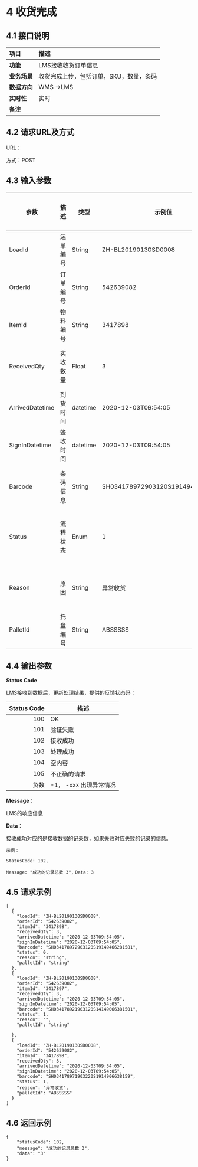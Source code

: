 # 4 收货完成

## 4.1 接口说明

| 项目         | 描述                                    |
| :----------- | :-------------------------------------- |
| **功能**     | LMS接收收货订单信息                     |
| **业务场景** | 收货完成上传，包括订单，SKU，数量，条码 |
| **数据方向** | WMS ->LMS                               |
| **实时性**   | 实时                                    |
| **备注**     |                                         |

## 4.2 请求URL及方式

URL：

方式：POST

## 4.3 输入参数

| 参数            | 描述     | 类型     | 示例值                           | 是否必填 | 备注                     |
| --------------- | -------- | -------- | -------------------------------- | -------- | ------------------------ |
| LoadId          | 运单编号 | String   | ZH-BL20190130SD0008              | 是       |                          |
| OrderId         | 订单编号 | String   | 542639082                        | 是       | JDE订单号                |
| ItemId          | 物料编号 | String   | 3417898                          | 是       | SKU                      |
| ReceivedQty     | 实收数量 | Float    | 3                                | 是       | 订单+运单+SKU的总数量    |
| ArrivedDatetime | 到货时间 | datetime | 2020-12-03T09:54:05              | 是       |                          |
| SignInDatetime  | 签收时间 | datetime | 2020-12-03T09:54:05              | 是       |                          |
| Barcode         | 条码信息 | String   | SH034178972903120S19149466281581 | 是       | SKU对应的条形码信息      |
| Status          | 流程状态 | Enum     | 1                                | 是       | 0：正常收货，1：异常收货 |
| Reason          | 原因     | String   | 异常收货                         | 否       | 异常收货需要提供原因     |
| PalletId        | 托盘编号 | String   | ABSSSSS                          | 否       |                          |

## 4.4 输出参数

**Status Code** 

LMS接收到数据后，更新处理结果，提供的反馈状态码：

| Status Code | 描述                   |
| ----------: | ---------------------- |
|         100 | OK                     |
|         101 | 验证失败               |
|         102 | 接收成功               |
|         103 | 处理成功               |
|         104 | 空内容                 |
|         105 | 不正确的请求           |
|        负数 | -1， -xxx 出现异常情况 |

**Message**：

LMS的响应信息

**Data**： 

接收成功对应的是接收数据的记录数，如果失败对应失败的记录的信息。



`示例：`

`StatusCode: 102,`

`Message: "成功的记录总数 3",`
`Data: 3`



## 4.5 请求示例

```
[
  {
    "loadId": "ZH-BL20190130SD0008",
    "orderId": "542639082",
    "itemId": "3417898",
    "receivedQty": 3,
    "arrivedDatetime": "2020-12-03T09:54:05",
    "signInDatetime": "2020-12-03T09:54:05",
    "barcode": "SH034178972903120S19149466281581",
    "status": 0,
    "reason": "string",
    "palletId": "string"
  },
  {
    "loadId": "ZH-BL20190130SD0008",
    "orderId": "542639082",
    "itemId": "3417897",
    "receivedQty": 3,
    "arrivedDatetime": "2020-12-03T09:54:05",
    "signInDatetime": "2020-12-03T09:54:05",
    "barcode": "SH034178921903120S14149066381501",
    "status": 1,
    "reason": "",
    "palletId": "string"

  },
  {
    "loadId": "ZH-BL20190130SD0008",
    "orderId": "542639082",
    "itemId": "3417898",
    "receivedQty": 3,
    "arrivedDatetime": "2020-12-03T09:54:05",
    "signInDatetime": "2020-12-03T09:54:05",
    "barcode": "SH034178971903220S1914906638159",
    "status": 1,
    "reason": "异常收货",
    "palletId": "ABSSSSS"
  }
]
```



##  4.6 返回示例

```
{
    "statusCode": 102,
    "message": "成功的记录总数 3",
    "data": "3"
}
```








